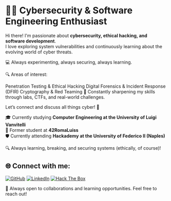# 👨‍💻 Cybersecurity & Software Engineering Enthusiast  

Hi there! I'm passionate about **cybersecurity, ethical hacking, and software development**.  
I love exploring system vulnerabilities and continuously learning about the evolving world of cyber threats.

💻 Always experimenting, always securing, always learning.

🔍 Areas of interest:

Penetration Testing & Ethical Hacking
Digital Forensics & Incident Response (DFIR)
Cryptography & Red Teaming
🚀 Constantly sharpening my skills through labs, CTFs, and real-world challenges.

Let’s connect and discuss all things cyber! 🔗

🎓 Currently studying **Computer Engineering at the University of Luigi Vanvitelli**  
🏫 Former student at **42RomaLuiss**  
🛡️ Currently attending **Hackademy at the University of Federico II (Naples)** 

🔍 Always learning, breaking, and securing systems (ethically, of course)!  

## 🌐 Connect with me:  
[![GitHub](https://img.shields.io/badge/GitHub-000?style=for-the-badge&logo=github)](https://github.com/skitarrata)
[![LinkedIn](https://img.shields.io/badge/LinkedIn-0077B5?style=for-the-badge&logo=linkedin)](https://linkedin.com/in/saverio-valentino-cybersec)
[![Hack The Box](https://img.shields.io/badge/HackTheBox-9FEF00?style=for-the-badge&logo=hackthebox)](https://app.hackthebox.com/profile/skitarrata)  

🔹 Always open to collaborations and learning opportunities. Feel free to reach out! 
